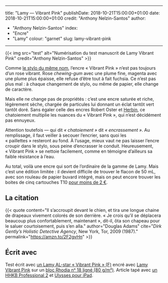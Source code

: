 
---
title: "Lamy — Vibrant Pink"
publishDate: 2018-10-21T15:00:00+01:00
date: 2018-10-21T15:00:00+01:00
credit: "Anthony Nelzin-Santos"
author:
- "Anthony Nelzin-Santos"
index:
- "Encre"
- "Lamy"
colour: "garnet"
slug: lamy-vibrant-pink
---

{{< img src="test" alt="Numérisation du test manuscrit de Lamy Vibrant Pink" credit="Anthony Nelzin-Santos" >}}

Comme [le stylo du même nom](https://zinzolin.fr/ancres/lamy-al-star-vibrant-pink/), l’encre « Vibrant Pink » n’est pas toujours d’un rose vibrant. Rose *chewing-gum* avec une plume fine, magenta avec une plume plus épaisse, elle refuse d’être tout à fait fuchsia. Ce n’est pas plus mal : à chaque changement de stylo, ou même de papier, elle change de caractère.

Mais elle ne change pas de propriétés : c’est une encre saturée et riche, légèrement sèche, chargée de particules lui donnant un éclat tantôt vert tantôt doré. Sans égaler celle des encres Robert Oster et [Herbin](https://zinzolin.fr/index/herbin/), ce chatoiement multiplie les nuances du « Vibrant Pink », qui n’est décidément pas ennuyeux.

Attention toutefois — qui dit *« chatoiement »* dit *« encrassement »*. Au remplissage, il faut veiller à secouer l’encrier, sans quoi les « paillettes » resteront au fond. À l’usage, mieux vaut ne pas laisser l’encre croupir dans le stylo, sous peine d’encrasser le conduit. Heureusement, « Vibrant Pink » se nettoie facilement, comme en témoigne d’ailleurs sa faible résistance à l’eau.

Au total, voilà une encre qui sort de l’ordinaire de la gamme de Lamy. Mais c’est une édition limitée : il devient difficile de trouver le flacon de 50 mL, avec son rouleau de papier buvard intégré, mais on peut encore trouver les boites de cinq cartouches T10 [pour moins de 2 €](https://www.lacouronneducomte.nl/webstore/main/lamy-vibrant-pink-inktpatronen-doosje-patronen-p-9788.html).

## La citation

{{< quote content="Il s’accroupit devant le chien, et tira une longue chaine de drapeaux vivement colorés de son derrière. « Je crois qu’il se déplacera beaucoup plus confortablement, maintenant », dit-il, ôta son chapeau pour le saluer courtoisement, puis s’en alla." author="Douglas Adams" cite="*Dirk Gently’s Holistic Detective Agency*, New York, Tor, 2009 (1987)." permalink="https://amzn.to/2F2gvHn" >}}

## Écrit avec

Test écrit avec [un Lamy AL-star « Vibrant Pink » (F)](https://amzn.to/2CwbkyP) encré avec [Lamy Vibrant Pink](https://amzn.to/2CuhorE) sur un [bloc Rhodia nᵒ 18 ligné (80 g/m²)](https://amzn.to/2CC0ZDe). Article tapé avec [un HHKB Professional 2](https://amzn.to/2nPjgCD) et [Ulysses pour iPad](https://ulysses.app/).